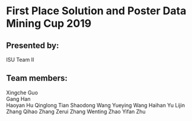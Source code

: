 # First Place Solution and Poster Data Mining Cup 2019

## Presented by: 
ISU Team II

## Team members: 
Xingche Guo  
Gang Han  
Haoyan Hu
Qinglong Tian
Shaodong Wang
Yueying Wang
Haihan Yu
Lijin Zhang
Qihao Zhang
Zerui Zhang
Wenting Zhao
Yifan Zhu
